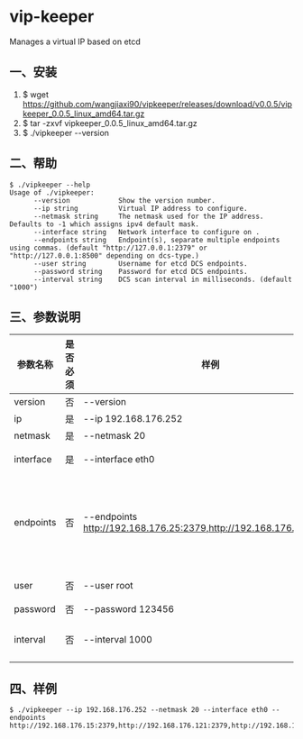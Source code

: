 # vip-keeper

Manages a virtual IP based on etcd

## 一、安装

1. $ wget https://github.com/wangjiaxi90/vipkeeper/releases/download/v0.0.5/vipkeeper_0.0.5_linux_amd64.tar.gz
2. $ tar -zxvf vipkeeper_0.0.5_linux_amd64.tar.gz
3. $ ./vipkeeper --version
## 二、帮助
```shell
$ ./vipkeeper --help
Usage of ./vipkeeper:
      --version            Show the version number.
      --ip string          Virtual IP address to configure.
      --netmask string     The netmask used for the IP address. Defaults to -1 which assigns ipv4 default mask.
      --interface string   Network interface to configure on .
      --endpoints string   Endpoint(s), separate multiple endpoints using commas. (default "http://127.0.0.1:2379" or "http://127.0.0.1:8500" depending on dcs-type.)
      --user string        Username for etcd DCS endpoints.
      --password string    Password for etcd DCS endpoints.
      --interval string    DCS scan interval in milliseconds. (default "1000")
```
## 三、参数说明

|参数名称|是否必须|样例|说明|
|----|----|----|----|
|version|否|--version|输出版本号|
|ip|是|--ip 192.168.176.252|绑定的VIP|
|netmask|是|--netmask 20|子网掩码的位数长度|
|interface|是|--interface eth0|VIP要绑定的网卡的设备名称|
|endpoints|否|--endpoints http://192.168.176.25:2379,http://192.168.176.121:2379|etcd的集群ip列表。默认：http://localhost:2379 注意：1. 多个ip之间英文逗号分割。2.http协议头别忘记。 3. 端口号别忘记。|
|user|否|--user root|登录etcd用到的用户名|
|password|否|--password 123456|登录etcd用到的密码|
|interval|否|--interval 1000|轮询的间隔时间。单位：毫秒。默认：1000。|

## 四、样例

```shell
$ ./vipkeeper --ip 192.168.176.252 --netmask 20 --interface eth0 --endpoints http://192.168.176.15:2379,http://192.168.176.121:2379,http://192.168.176.132:2379
```